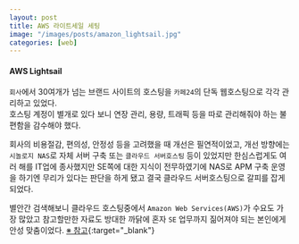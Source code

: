 ```yaml
---
layout: post
title: AWS 라이트세일 세팅
image: "/images/posts/amazon_lightsail.jpg"
categories: [web]
---
```


#### AWS Lightsail

`회사`에서 30여개가 넘는 브랜드 사이트의 호스팅을 `카페24`의 단독 웹호스팅으로 각각 관리하고 있었다.  
호스팅 계정이 별개로 있다 보니 연장 관리, 용량, 트래픽 등을 따로 관리해줘야 하는 불편함을 감수해야 했다.

회사의 비용절감, 편의성, 안정성 등을 고려했을 때 개선은 필연적이었고, 
개선 방향에는 `시놀로지 NAS`로 자체 서버 구축 또는 `클라우드 서버호스팅` 등이 있었지만 한심스럽게도 여러 해를 IT업에 종사했지만 SE쪽에 대한 지식이 전무하였기에 
NAS로 APM 구축 운영을 하기엔 무리가 있다는 판단을 하게 됐고 결국 클라우드 서버호스팅으로 갈피를 잡게 되었다.

별안간 검색해보니 클라우드 호스팅중에서 `Amazon Web Services(AWS)`가 수요도 가장 많았고 참고할만한 자료도 방대한 까닭에 혼자 `SE` 업무까지 짊어져야 되는 본인에게 안성 맞춤이었다. [※ 참고](https://blog.lael.be/post/44){:target="_blank"}  


